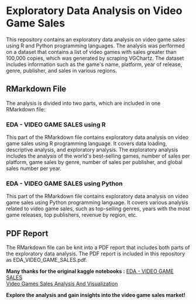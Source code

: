 # Exploratory Data Analysis on Video Game Sales
This repository contains an exploratory data analysis on video game sales using R and Python programming languages. The analysis was performed on a dataset that contains a list of video games with sales greater than 100,000 copies, which was generated by scraping VGChartz. The dataset includes information such as the game's name, platform, year of release, genre, publisher, and sales in various regions.

## RMarkdown File  
The analysis is divided into two parts, which are included in one RMarkdown file:

### EDA - VIDEO GAME SALES using R
This part of the RMarkdown file contains exploratory data analysis on video game sales using R programming language. It covers data loading, descriptive analysis, and exploratory analysis. The exploratory analysis includes the analysis of the world's best-selling games, number of sales per platform, game sales by genre, number of sales per publisher, and global sales number per year.

### EDA - VIDEO GAME SALES using Python
This part of the RMarkdown file contains exploratory data analysis on video game sales using Python programming language. It covers various analysis related to video game sales, such as top-selling genres, years with the most game releases, top publishers, revenue by region, etc.

## PDF Report
The RMarkdown file can be knit into a PDF report that includes both parts of the exploratory data analysis. The PDF report is included in this repository as EDA_VIDEO_GAME_SALES.pdf.

**Many thanks for the original kaggle notebooks :**
[EDA - VIDEO GAME SALES](https://www.kaggle.com/code/upadorprofzs/eda-video-game-sales)  
[Video Games Sales Analysis And Visualization](https://www.kaggle.com/code/snanilim/video-games-sales-analysis-and-visualization)  

**Explore the analysis and gain insights into the video game sales market!**

